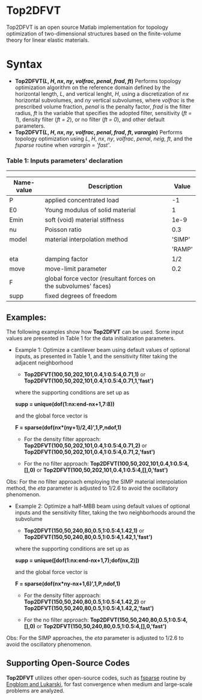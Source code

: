 # Top2DFVT
Top2DFVT is an open source Matlab implementation for topology optimization of two-dimensional structures based on the finite-volume theory for linear elastic materials.

# Syntax

* **Top2DFVT(*L*, *H*, *nx*, *ny*, *volfrac*, *penal*, *frad*, *ft*)** Performs topology optimization algorithm on the reference domain defined by the horizontal length, *L*, and vertical lenght, *H*, using a discretization of *nx* horizontal subvolumes, and *ny* vertical subvolumes, where *volfrac* is the prescribed volume fraction, *penal* is the penalty factor, *frad* is the filter radius, *ft* is the variable that specifies the adopted filter, sensitivity (*ft = 1*), density filter (*ft = 2*), or no filter (*ft = 0*), and other default parameters.
* **Top2DFVT(*L*, *H*, *nx*, *ny*, *volfrac*, *penal*, *frad*, *ft*, *varargin*)** Performs topology optimization using *L*, *H*, *nx*, *ny*, *volfrac*, *penal*, *neig*, *ft*, and the *fsparse* routine when *varargin = 'fast'*.

 ### Table 1: Inputs parameters' declaration
--------------------------------------------------------------------------------------------------------------------
 |    Name-value     |                      Description          |    Value                          |
 |-------------------|---------------------------------------------------------|-----------------------------------|
 |  P |   applied concentrated load   |           -1                        |
 |  E0     |   Young modulus of solid material                |      1     |
 |  Emin      |    soft (void) material stiffness                         |  1e-9                       |
 |  nu  |  Poisson ratio |          0.3               |
 | model      |  material interpolation method  | 'SIMP'|
 |                   |                                                         | 'RAMP'|
 |  eta     |   damping factor | 1/2|
 |  move             |  move-limit parameter      | 0.2|
 |  F      |  global force vector (resultant forces on the subvolumes' faces)          | |
 |  supp      |  fixed degrees of freedom    | |
 
 ## Examples:

The following examples show how **Top2DFVT** can be used. Some input values are presented in Table 1 for the data initialization parameters.

  *  Example 1:
    Optimize a cantilever beam using default values of optional inputs, as presented in Table 1, and the sensitivity filter taking the adjacent neighborhood

     - **Top2DFVT(100,50,202,101,0.4,1:0.5:4,0.71,1)** or **Top2DFVT(100,50,202,101,0.4,1:0.5:4,0.71,1,'fast')**
     
     where the supporting conditions are set up as
     
     **supp = unique(dof(1:nx:end-nx+1,7:8))**
     
     and the global force vector is
     
     **F = sparse(dof(nx\*(ny+1)/2,4)',1,P,ndof,1)**
     
     - For the density filter approach: **Top2DFVT(100,50,202,101,0.4,1:0.5:4,0.71,2)** or **Top2DFVT(100,50,202,101,0.4,1:0.5:4,0.71,2,'fast')**
     
     - For the no filter approach: **Top2DFVT(100,50,202,101,0.4,1:0.5:4,[],0)** or **Top2DFVT(100,50,202,101,0.4,1:0.5:4,[],0,'fast')**

Obs: For the no filter approach employing the SIMP material interpolation method, the *eta* parameter is adjusted to 1/2.6 to avoid the oscillatory phenomenon.

  *  Example 2:
     Optimize a half-MBB beam using default values of optional inputs and the sensitivity filter, taking the two neighborhoods around the subvolume

     - **Top2DFVT(150,50,240,80,0.5,1:0.5:4,1.42,1)** or **Top2DFVT(150,50,240,80,0.5,1:0.5:4,1.42,1,'fast')**
     
     where the supporting conditions are set up as
     
     **supp = unique([dof(1:nx:end-nx+1,7);dof(nx,2)])**
     
     and the global force vector is
     
     **F = sparse(dof(nx\*ny-nx+1,6)',1,P,ndof,1)**
     
     - For the density filter approach: **Top2DFVT(150,50,240,80,0.5,1:0.5:4,1.42,2)** or **Top2DFVT(150,50,240,80,0.5,1:0.5:4,1.42,2,'fast')**
     
     - For the no filter approach: **Top2DFVT(150,50,240,80,0.5,1:0.5:4,[],0)** or **Top2DFVT(150,50,240,80,0.5,1:0.5:4,[],0,'fast')**

Obs: For the SIMP approaches, the *eta* parameter is adjusted to 1/2.6 to avoid the oscillatory phenomenon.

## Supporting Open-Source Codes
**Top2DFVT** utilizes other open-source codes, such as [fsparse](https://github.com/stefanengblom/stenglib.git) routine by
[Engblom and Lukarski](https://doi.org/10.1016/j.parco.2016.04.001), for fast convergence when medium and large-scale problems are analyzed.

